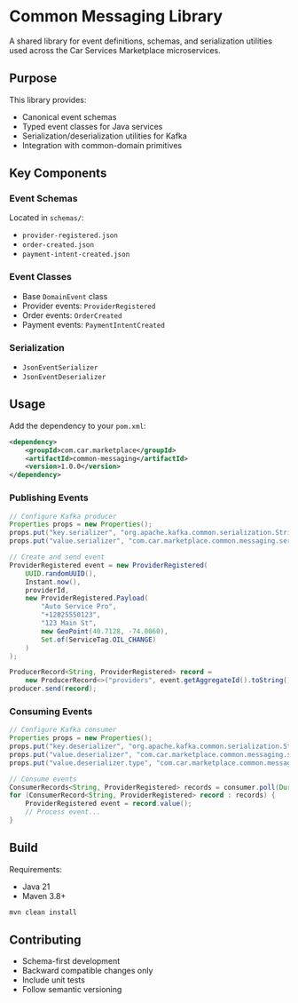 # Common Messaging Library

A shared library for event definitions, schemas, and serialization utilities used across the Car Services Marketplace microservices.

## Purpose

This library provides:
- Canonical event schemas
- Typed event classes for Java services
- Serialization/deserialization utilities for Kafka
- Integration with common-domain primitives

## Key Components

### Event Schemas
Located in `schemas/`:
- `provider-registered.json`
- `order-created.json`
- `payment-intent-created.json`

### Event Classes
- Base `DomainEvent` class
- Provider events: `ProviderRegistered`
- Order events: `OrderCreated`
- Payment events: `PaymentIntentCreated`

### Serialization
- `JsonEventSerializer`
- `JsonEventDeserializer`

## Usage

Add the dependency to your `pom.xml`:

```xml
<dependency>
    <groupId>com.car.marketplace</groupId>
    <artifactId>common-messaging</artifactId>
    <version>1.0.0</version>
</dependency>
```

### Publishing Events

```java
// Configure Kafka producer
Properties props = new Properties();
props.put("key.serializer", "org.apache.kafka.common.serialization.StringSerializer");
props.put("value.serializer", "com.car.marketplace.common.messaging.serialization.JsonEventSerializer");

// Create and send event
ProviderRegistered event = new ProviderRegistered(
    UUID.randomUUID(),
    Instant.now(),
    providerId,
    new ProviderRegistered.Payload(
        "Auto Service Pro",
        "+12025550123",
        "123 Main St",
        new GeoPoint(40.7128, -74.0060),
        Set.of(ServiceTag.OIL_CHANGE)
    )
);

ProducerRecord<String, ProviderRegistered> record = 
    new ProducerRecord<>("providers", event.getAggregateId().toString(), event);
producer.send(record);
```

### Consuming Events

```java
// Configure Kafka consumer
Properties props = new Properties();
props.put("key.deserializer", "org.apache.kafka.common.serialization.StringDeserializer");
props.put("value.deserializer", "com.car.marketplace.common.messaging.serialization.JsonEventDeserializer");
props.put("value.deserializer.type", "com.car.marketplace.common.messaging.event.provider.ProviderRegistered");

// Consume events
ConsumerRecords<String, ProviderRegistered> records = consumer.poll(Duration.ofMillis(100));
for (ConsumerRecord<String, ProviderRegistered> record : records) {
    ProviderRegistered event = record.value();
    // Process event...
}
```

## Build

Requirements:
- Java 21
- Maven 3.8+

```bash
mvn clean install
```

## Contributing

- Schema-first development
- Backward compatible changes only
- Include unit tests
- Follow semantic versioning
